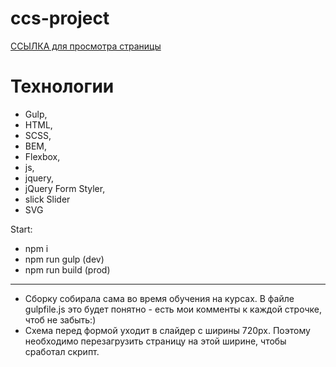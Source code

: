 # ccs-project

[ССЫЛКА для просмотра страницы](https://zarinamambetova.github.io/ccs-project/dist/index.html)

# Технологии
* Gulp, 
* HTML, 
* SCSS, 
* BEM, 
* Flexbox, 
* js, 
* jquery,
* jQuery Form Styler,
* slick Slider
* SVG

Start:
- npm i
- npm run gulp (dev)
- npm run build (prod)

-----

- Сборку собирала сама во время обучения на курсах. В файле gulpfile.js это будет понятно - есть мои комменты к каждой строчке, чтоб не забыть:)
- Схема перед формой уходит в слайдер с ширины 720рх. Поэтому необходимо перезагрузить страницу на этой ширине, чтобы сработал скрипт.
